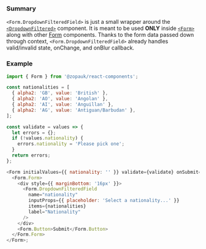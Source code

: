 ### Summary

`<Form.DropdownFilteredField>` is just a small wrapper around the [`<DropdownFiltered>`](#/Components/Molecules/DropdownFiltered) component. It is meant to be used **ONLY** inside [`<Form>`](#/Organisms/Form/Form) along with other [Form](#/Organisms/Form) components. Thanks to the form data passed down through context, `<Form.DropdownFilteredField>` already handles valid/invalid state, onChange, and onBlur callback.

### Example

```js
import { Form } from '@zopauk/react-components';

const nationalities = [
  { alpha2: 'GB', value: 'British' },
  { alpha2: 'AO', value: 'Angolan' },
  { alpha2: 'AI', value: 'Anguillan' },
  { alpha2: 'AG', value: 'Antiguan/Barbudan' },
];

const validate = values => {
  let errors = {};
  if (!values.nationality) {
    errors.nationality = 'Please pick one';
  }
  return errors;
};

<Form initialValues={{ nationality: '' }} validate={validate} onSubmit={values => alert(JSON.stringify(values))}>
  <Form.Form>
    <div style={{ marginBottom: '16px' }}>
      <Form.DropdownFilteredField
        name="nationality"
        inputProps={{ placeholder: 'Select a nationality...' }}
        items={nationalities}
        label="Nationality"
      />
    </div>
    <Form.Button>Submit</Form.Button>
  </Form.Form>
</Form>;
```
